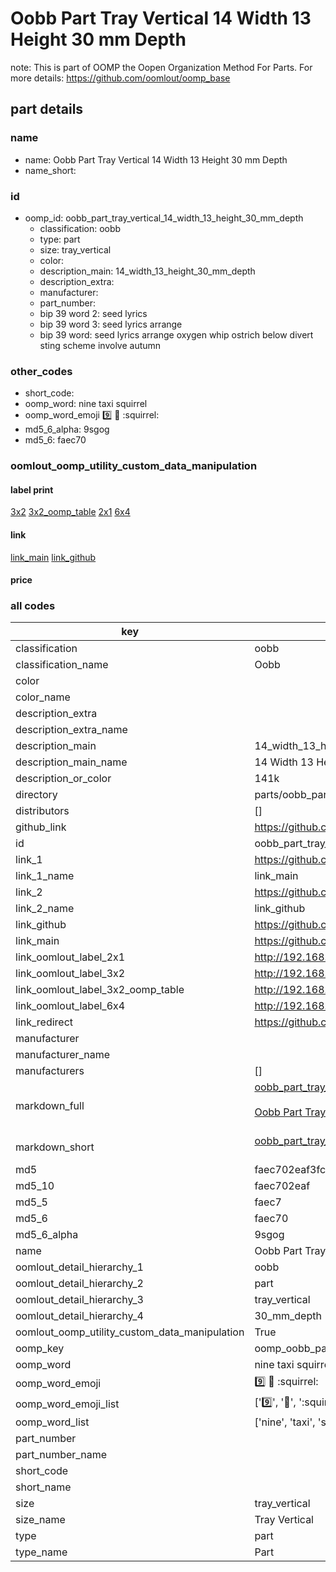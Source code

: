 # Oobb Part Tray Vertical 14 Width 13 Height 30 mm Depth  

note: This is part of OOMP the Oopen Organization Method For Parts. For more details: https://github.com/oomlout/oomp_base

##  part details
  







### name
* name: Oobb Part Tray Vertical 14 Width 13 Height 30 mm Depth
* name_short: 
### id
* oomp_id: oobb_part_tray_vertical_14_width_13_height_30_mm_depth
  * classification: oobb
  * type: part
  * size: tray_vertical
  * color: 
  * description_main: 14_width_13_height_30_mm_depth
  * description_extra: 
  * manufacturer: 
  * part_number: 
  * bip 39 word 2: seed lyrics
  * bip 39 word 3: seed lyrics arrange
  * bip 39 word: seed lyrics arrange oxygen whip ostrich below divert sting scheme involve autumn

### other_codes
* short_code: 
* oomp_word: nine taxi squirrel
* oomp_word_emoji :nine: :taxi: :squirrel:
* md5_6_alpha: 9sgog
* md5_6: faec70






### oomlout_oomp_utility_custom_data_manipulation
#### label print
[3x2](http://192.168.1.245:1112/?label=oomp%209sgog)
[3x2_oomp_table](http://192.168.1.108:1112/?label=oomp%209sgog)
[2x1](http://192.168.1.242:1112/?label=oomp%209sgog)
[6x4](http://192.168.1.55:1112/?label=oomp%209sgog)    

#### link

[link_main](https://github.com/oomlout/oomlout_oomp_version_1_messy/tree/main/parts/oobb_part_tray_vertical_14_width_13_height_30_mm_depth) [link_github](https://github.com/oomlout/oomlout_oomp_version_1_messy/tree/main/parts/oobb_part_tray_vertical_14_width_13_height_30_mm_depth)                             

#### price







### all codes 
| key | value |  
| --- | --- |  
| classification | oobb |  
| classification_name | Oobb |  
| color |  |  
| color_name |  |  
| description_extra |  |  
| description_extra_name |  |  
| description_main | 14_width_13_height_30_mm_depth |  
| description_main_name | 14 Width 13 Height 30 mm Depth |  
| description_or_color | 141k |  
| directory | parts/oobb_part_tray_vertical_14_width_13_height_30_mm_depth |  
| distributors | [] |  
| github_link | https://github.com/oomlout/oomlout_oomp_part_src/tree/main/parts/oobb_part_tray_vertical_14_width_13_height_30_mm_depth |  
| id | oobb_part_tray_vertical_14_width_13_height_30_mm_depth |  
| link_1 | https://github.com/oomlout/oomlout_oomp_version_1_messy/tree/main/parts/oobb_part_tray_vertical_14_width_13_height_30_mm_depth |  
| link_1_name | link_main |  
| link_2 | https://github.com/oomlout/oomlout_oomp_version_1_messy/tree/main/parts/oobb_part_tray_vertical_14_width_13_height_30_mm_depth |  
| link_2_name | link_github |  
| link_github | https://github.com/oomlout/oomlout_oomp_version_1_messy/tree/main/parts/oobb_part_tray_vertical_14_width_13_height_30_mm_depth |  
| link_main | https://github.com/oomlout/oomlout_oomp_version_1_messy/tree/main/parts/oobb_part_tray_vertical_14_width_13_height_30_mm_depth |  
| link_oomlout_label_2x1 | http://192.168.1.242:1112/?label=oomp%209sgog |  
| link_oomlout_label_3x2 | http://192.168.1.245:1112/?label=oomp%209sgog |  
| link_oomlout_label_3x2_oomp_table | http://192.168.1.108:1112/?label=oomp%209sgog |  
| link_oomlout_label_6x4 | http://192.168.1.55:1112/?label=oomp%209sgog |  
| link_redirect | https://github.com/oomlout/oomlout_oomp_version_1_messy/tree/main/parts/oobb_part_tray_vertical_14_width_13_height_30_mm_depth |  
| manufacturer |  |  
| manufacturer_name |  |  
| manufacturers | [] |  
| markdown_full | [oobb_part_tray_vertical_14_width_13_height_30_mm_depth](none)<br>[](none)<br>[Oobb Part Tray Vertical 14 Width 13 Height 30 Mm Depth](none)<br><br> |  
| markdown_short | [oobb_part_tray_vertical_14_width_13_height_30_mm_depth](none)<br><br> |  
| md5 | faec702eaf3fc29a73fd39e418a15e17 |  
| md5_10 | faec702eaf |  
| md5_5 | faec7 |  
| md5_6 | faec70 |  
| md5_6_alpha | 9sgog |  
| name | Oobb Part Tray Vertical 14 Width 13 Height 30 mm Depth |  
| oomlout_detail_hierarchy_1 | oobb |  
| oomlout_detail_hierarchy_2 | part |  
| oomlout_detail_hierarchy_3 | tray_vertical |  
| oomlout_detail_hierarchy_4 | 30_mm_depth |  
| oomlout_oomp_utility_custom_data_manipulation | True |  
| oomp_key | oomp_oobb_part_tray_vertical_14_width_13_height_30_mm_depth |  
| oomp_word | nine taxi squirrel |  
| oomp_word_emoji | :nine: :taxi: :squirrel: |  
| oomp_word_emoji_list | [':nine:', ':taxi:', ':squirrel:'] |  
| oomp_word_list | ['nine', 'taxi', 'squirrel'] |  
| part_number |  |  
| part_number_name |  |  
| short_code |  |  
| short_name |  |  
| size | tray_vertical |  
| size_name | Tray Vertical |  
| type | part |  
| type_name | Part |  
